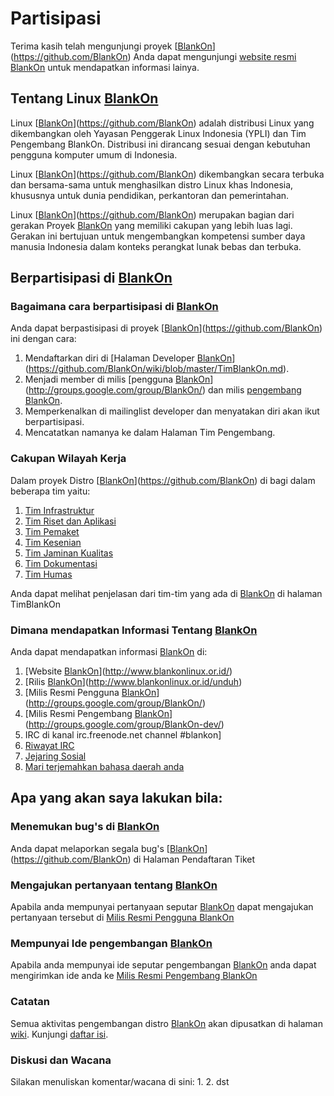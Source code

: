 # Partisipasi
Terima kasih telah mengunjungi proyek [[BlankOn](/BlankOn.md)](https://github.com/BlankOn) Anda dapat mengunjungi [website resmi BlankOn](https://www.blankonlinux.or.id/) untuk mendapatkan informasi lainya.

## Tentang Linux [BlankOn](/BlankOn.md)
Linux [[BlankOn](/BlankOn.md)](https://github.com/BlankOn) adalah distribusi Linux yang dikembangkan oleh Yayasan Penggerak Linux Indonesia (YPLI) dan Tim Pengembang BlankOn. Distribusi ini dirancang sesuai dengan kebutuhan pengguna komputer umum di Indonesia.

Linux [[BlankOn](/BlankOn.md)](https://github.com/BlankOn) dikembangkan secara terbuka dan bersama-sama untuk menghasilkan distro Linux khas Indonesia, khususnya untuk dunia pendidikan, perkantoran dan pemerintahan.

Linux [[BlankOn](/BlankOn.md)](https://github.com/BlankOn) merupakan bagian dari gerakan Proyek [BlankOn](https://github.com/BlankOn) yang memiliki cakupan yang lebih luas lagi. Gerakan ini bertujuan untuk mengembangkan kompetensi sumber daya manusia Indonesia dalam konteks perangkat lunak bebas dan terbuka.

## Berpartisipasi di [BlankOn](/BlankOn.md)
### Bagaimana cara berpartisipasi di [BlankOn](/BlankOn.md)
Anda dapat berpastisipasi di proyek [[BlankOn](/BlankOn.md)](https://github.com/BlankOn) ini dengan cara:
1. Mendaftarkan diri di [Halaman Developer [BlankOn](/BlankOn.md)](https://github.com/BlankOn/wiki/blob/master/TimBlankOn.md).
2. Menjadi member di milis [pengguna [BlankOn](/BlankOn.md)](http://groups.google.com/group/BlankOn/) dan milis [pengembang BlankOn](http://groups.google.com/group/BlankOn-dev/).
3. Memperkenalkan di mailinglist developer dan menyatakan diri akan ikut berpartisipasi.
4. Mencatatkan namanya ke dalam Halaman Tim Pengembang.

### Cakupan Wilayah Kerja
Dalam proyek Distro [[BlankOn](/BlankOn.md)](https://github.com/BlankOn) di bagi dalam beberapa tim yaitu:
1. [Tim Infrastruktur](https://github.com/[BlankOn](/BlankOn.md)/wiki/blob/master/TimPengembang/Infrastruktur/Infrastruktur.md)
2. [Tim Riset dan Aplikasi](https://github.com/[BlankOn](/BlankOn.md)/wiki/blob/master/TimPengembang/Riset/Riset.md)
3. [Tim Pemaket](https://github.com/[BlankOn](/BlankOn.md)/wiki/blob/master/TimPengembang/Pemaket/Pemaket.md)
4. [Tim Kesenian](https://github.com/[BlankOn](/BlankOn.md)/wiki/blob/master/TimPengembang/Kesenian/Kesenian.md)
5. [Tim Jaminan Kualitas](https://github.com/[BlankOn](/BlankOn.md)/wiki/blob/master/TimPengembang/JaminanKualitas/JaminanKualitas.md)
6. [Tim Dokumentasi](https://github.com/[BlankOn](/BlankOn.md)/wiki/blob/master/TimPengembang/Dokumentasi/Dokumentasi.md)
7. [Tim Humas](https://github.com/[BlankOn](/BlankOn.md)/wiki/blob/master/TimPengembang/Humas/Humas.md)

Anda dapat melihat penjelasan dari tim-tim yang ada di [BlankOn](/BlankOn.md) di halaman TimBlankOn

### Dimana mendapatkan Informasi Tentang [BlankOn](/BlankOn.md)
Anda dapat mendapatkan informasi [BlankOn](/BlankOn.md) di:
1. [Website [BlankOn](/BlankOn.md)](http://www.blankonlinux.or.id/)
2. [Rilis [BlankOn](/BlankOn.md)](http://www.blankonlinux.or.id/unduh)
3. [Milis Resmi Pengguna [BlankOn](/BlankOn.md)](http://groups.google.com/group/BlankOn/)
4. [Milis Resmi Pengembang [BlankOn](/BlankOn.md)](http://groups.google.com/group/BlankOn-dev/)
5. IRC di kanal irc.freenode.net channel #blankon]
6. [Riwayat IRC](http://irclog.blankon.in/)
7. [Jejaring Sosial](https://www.facebook.com/blankon.linux)
8. [Mari terjemahkan bahasa daerah anda](http://w.blankon.in/WA)

## Apa yang akan saya lakukan bila:
### Menemukan bug's di [BlankOn](/BlankOn.md)
Anda dapat melaporkan segala bug's [[BlankOn](/BlankOn.md)](https://github.com/BlankOn) di Halaman Pendaftaran Tiket

### Mengajukan pertanyaan tentang [BlankOn](/BlankOn.md)
Apabila anda mempunyai pertanyaan seputar [BlankOn](/BlankOn.md) dapat mengajukan pertanyaan tersebut di [Milis Resmi Pengguna BlankOn](http://groups.google.com/group/BlankOn/)

### Mempunyai Ide pengembangan [BlankOn](/BlankOn.md)
Apabila anda mempunyai ide seputar pengembangan [BlankOn](/BlankOn.md) anda dapat mengirimkan ide anda ke [Milis Resmi Pengembang BlankOn](http://groups.google.com/group/BlankOn-dev/)

### Catatan
Semua aktivitas pengembangan distro [BlankOn](/BlankOn.md) akan dipusatkan di halaman [wiki](https://github.com/BlankOn/wiki). Kunjungi [daftar isi](https://github.com/BlankOn/wiki/blob/master/Indeks.md).

### Diskusi dan Wacana
Silakan menuliskan komentar/wacana di sini:
1. 
2. 
dst
